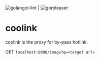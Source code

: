 ![golangci-lint](https://github.com/rluisr/coolink/workflows/golangci-lint/badge.svg?branch=master) | ![goreleaser](https://github.com/rluisr/coolink/workflows/goreleaser/badge.svg)

coolink
=======
coolink is the proxy for by-pass hotlink.

GET `localhost:8080/image?q=<target url>`